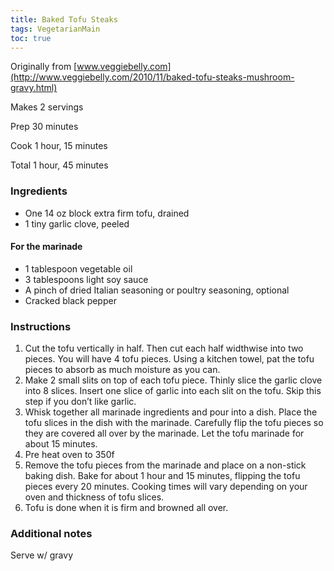 ```yaml
---
title: Baked Tofu Steaks
tags: VegetarianMain
toc: true
---
```


Originally from [www.veggiebelly.com](http://www.veggiebelly.com/2010/11/baked-tofu-steaks-mushroom-gravy.html)

Makes 2 servings

Prep 30 minutes

Cook 1 hour, 15 minutes

Total 1 hour, 45 minutes

### Ingredients

*   One 14 oz block extra firm tofu, drained
*   1 tiny garlic clove, peeled

#### For the marinade

*   1 tablespoon vegetable oil
*   3 tablespoons light soy sauce
*   A pinch of dried Italian seasoning or poultry seasoning, optional
*   Cracked black pepper

### Instructions

1.  Cut the tofu vertically in half. Then cut each half widthwise into two pieces. You will have 4 tofu pieces. Using a kitchen towel, pat the tofu pieces to absorb as much moisture as you can.
2.  Make 2 small slits on top of each tofu piece. Thinly slice the garlic clove into 8 slices. Insert one slice of garlic into each slit on the tofu. Skip this step if you don’t like garlic.
3.  Whisk together all marinade ingredients and pour into a dish. Place the tofu slices in the dish with the marinade. Carefully flip the tofu pieces so they are covered all over by the marinade. Let the tofu marinade for about 15 minutes.
4.  Pre heat oven to 350f
5.  Remove the tofu pieces from the marinade and place on a non-stick baking dish. Bake for about 1 hour and 15 minutes, flipping the tofu pieces every 20 minutes. Cooking times will vary depending on your oven and thickness of tofu slices.
6.  Tofu is done when it is firm and browned all over.

### Additional notes

Serve w/ gravy